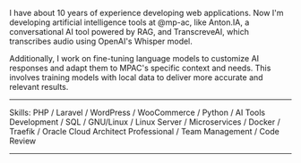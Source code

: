 I have about 10 years of experience developing web applications. Now I'm developing artificial intelligence tools at @mp-ac, like Anton.IA, a conversational AI tool powered by RAG, and TranscreveAI, which transcribes audio using OpenAI's Whisper model.

Additionally, I work on fine-tuning language models to customize AI responses and adapt them to MPAC's specific context and needs. This involves training models with local data to deliver more accurate and relevant results.

  ---

Skills: PHP / Laravel / WordPress / WooCommerce / Python / AI Tools Development / SQL / GNU/Linux / Linux Server / Microservices / Docker / Traefik / Oracle Cloud Architect Professional / Team Management / Code Review

  ---

